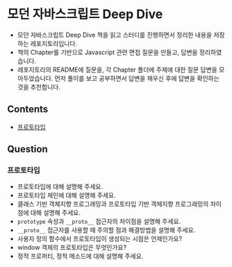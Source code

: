 # 모던 자바스크립트 Deep Dive

- 모던 자바스크립트 Deep Dive 책을 읽고 스터디를 진행하면서 정리한 내용을 저장하는 레포지토리입니다. 
- 책의 Chapter를 기반으로 Javascript 관련 면접 질문을 만들고, 답변을 정리하였습니다.
- 레포지토리의 README에 질문을, 각 Chapter 폴더에 주제에 대한 질문 답변을 모아두었습니다. 먼저 풀이를 보고 공부하면서 답변을 채우신 후에 답변을 확인하는 것을 추천합니다.

## Contents
- [프로토타입](https://github.com/front-study-2024/deep-dive-js/tree/main/19.%20프로토타입)

## Question

### 프로토타입
- 프로토타입에 대해 설명해 주세요.
- 프로토타입 체인에 대해 설명해 주세요.
- 클래스 기반 객체지향 프로그래밍과 프로토타입 기반 객체지향 프로그래밍의 차이점에 대해 설명해 주세요.
- `prototype` 속성과 `__proto__` 접근자의 차이점을 설명해 주세요.
- `__proto__` 접근자를 사용할 때 주의할 점과 해결방법을 설명해 주세요.
- 사용자 정의 함수에서 프로토타입이 생성되는 시점은 언제인가요?
- window 객체의 프로토타입은 무엇인가요?
- 정적 프로퍼티, 정적 메소드에 대해 설명해 주세요.

